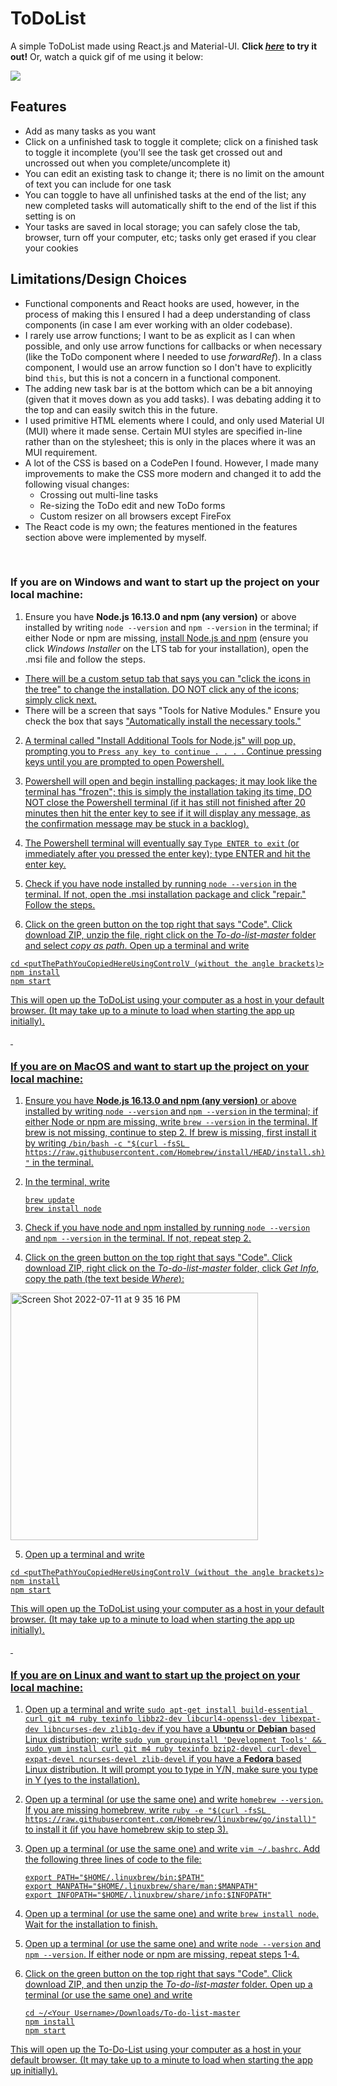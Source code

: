 # ToDoList
A simple ToDoList made using React.js and Material-UI. **Click [*here*](https://prempreetbrar.github.io/To-Do-List/) to 
try it out!** Or, watch a quick gif of me using it below:

![](To-Do-List-Demo.gif)

## Features

- Add as many tasks as you want
- Click on a unfinished task to toggle it complete; click on a finished task to toggle it incomplete (you'll see
  the task get crossed out and uncrossed out when you complete/uncomplete it)
- You can edit an existing task to change it; there is no limit on the amount of text you can include for one task
- You can toggle to have all unfinished tasks at the end of the list; any new completed tasks will automatically shift
  to the end of the list if this setting is on
- Your tasks are saved in local storage; you can safely close the tab, browser, turn off your computer, etc; tasks only
  get erased if you clear your cookies
  
## Limitations/Design Choices

- Functional components and React hooks are used, however, in the process of making this I ensured I had a deep understanding of class components (in case I am ever working with an older codebase).
- I rarely use arrow functions; I want to be as explicit as I can when possible, and only use arrow functions for callbacks or when necessary (like the ToDo component where I needed to use *forwardRef*). In a class component, I would use an arrow function so I don't have to explicitly bind ```this```, but this is not a concern in a functional component.
- The adding new task bar is at the bottom which can be a bit annoying (given that it moves down as you add tasks). I was debating adding it to the top and can easily switch this in the future.
- I used primitive HTML elements where I could, and only used Material UI (MUI) where it made sense. Certain MUI
  styles are specified in-line rather than on the stylesheet; this is only in the places where it was an MUI requirement.
- A lot of the CSS is based on a CodePen I found. However, I made many improvements to make the CSS more modern and changed it to add the following visual changes:
  - Crossing out multi-line tasks
  - Re-sizing the ToDo edit and new ToDo forms
  - Custom resizer on all browsers except FireFox
- The React code is my own; the features mentioned in the features section above were implemented by myself.

&nbsp;

### If you are on Windows and want to start up the project on your local machine:

1. Ensure you have **Node.js 16.13.0 and npm (any version)** or above installed by writing ```node --version``` and ```npm --version``` in the terminal; if either Node or npm are missing, [install Node.js and npm](https://nodejs.org/en/download/) (ensure you click *Windows Installer* on the LTS tab for your installation), open the .msi file and follow the steps.
<ul>
  <li><u>There will be a custom setup tab that says you can "click the icons in the tree" to change the installation. DO NOT click any of the icons; simply click next.</u></li>
  <li>There will be a screen that says "Tools for Native Modules." Ensure you check the box that says <u>"Automatically install the necessary tools."<u></li>
</ul>
  
  
2. A terminal called "Install Additional Tools for Node.js" will pop up, prompting you to ```Press any key to continue . . . ```. Continue pressing keys until you are prompted to open Powershell.

3. Powershell will open and begin installing packages; it may look like the terminal has "frozen"; this is simply the installation taking its time, DO NOT close the Powershell terminal (if it has still not finished after 20 minutes then hit the enter key to see if it will display any message, as the confirmation message may be stuck in a backlog). 

4. The Powershell terminal will eventually say ```Type ENTER to exit``` (or immediately after you pressed the enter key); type ENTER and hit the enter key.

5. Check if you have node installed by running ```node --version``` in the terminal. If not, open the .msi installation package and click "repair." Follow the steps.

6. Click on the green button on the top right that says "Code". Click download ZIP, unzip the file, right click on the *To-do-list-master* folder and select *copy as path*. Open up a terminal and write

```
cd <putThePathYouCopiedHereUsingControlV (without the angle brackets)>
npm install
npm start
```
This will open up the ToDoList using your computer as a host in your default browser. (It may take up to a minute to load when starting the app up initially).

&nbsp;
    
### If you are on MacOS and want to start up the project on your local machine:
    
1. Ensure you have **Node.js 16.13.0 and npm (any version)** or above installed by writing ```node --version``` and ```npm --version``` in the terminal; if either Node or npm are missing, write ```brew --version``` in the terminal. If brew is not missing, continue to step 2. If brew is missing, first install it by writing 
    ```/bin/bash -c "$(curl -fsSL https://raw.githubusercontent.com/Homebrew/install/HEAD/install.sh)"```
in the terminal. 
2. In the terminal, write
    
    ```
    brew update
    brew install node
    ```

3. Check if you have node and npm installed by running ```node --version``` and ```npm --version``` in the terminal. If not, repeat step 2.
    
4. Click on the green button on the top right that says "Code". Click download ZIP, right click on the *To-do-list-master* folder, click *Get Info*, copy the path (the text beside *Where*): 
<img width="396" alt="Screen Shot 2022-07-11 at 9 35 16 PM" src="https://user-images.githubusercontent.com/89614923/178403232-ecdc241b-42fa-4c87-ba6b-3d8981adbefd.png">

    
5. Open up a terminal and write

```
cd <putThePathYouCopiedHereUsingControlV (without the angle brackets)>
npm install
npm start
```
This will open up the ToDoList using your computer as a host in your default browser. (It may take up to a minute to load when starting the app up initially).
    
&nbsp;    

### If you are on Linux and want to start up the project on your local machine:
    
1. Open up a terminal and write ```sudo apt-get install build-essential curl git m4 ruby texinfo libbz2-dev libcurl4-openssl-dev libexpat-dev libncurses-dev zlib1g-dev``` if you have a **Ubuntu** or **Debian**  based Linux distribution; write ```sudo yum groupinstall 'Development Tools' && sudo yum install curl git m4 ruby texinfo bzip2-devel curl-devel expat-devel ncurses-devel zlib-devel``` if you have a **Fedora** based Linux distribution. It will prompt you to type in Y/N, make sure you type in Y (yes to the installation).

2. Open up a terminal (or use the same one) and write ```homebrew --version```. If you are missing homebrew, write ```ruby -e "$(curl -fsSL https://raw.githubusercontent.com/Homebrew/linuxbrew/go/install)"``` to install it (if you have homebrew skip to step 3).
    
3. Open up a terminal (or use the same one) and write ```vim ~/.bashrc```. Add the following three lines of code to the file:
    
    ```
    export PATH="$HOME/.linuxbrew/bin:$PATH"
    export MANPATH="$HOME/.linuxbrew/share/man:$MANPATH"
    export INFOPATH="$HOME/.linuxbrew/share/info:$INFOPATH"
    ```
    
4. Open up a terminal (or use the same one) and write ```brew install node```. Wait for the installation to finish.

5. Open up a terminal (or use the same one) and write ```node --version``` and ```npm --version```. If either node or npm are missing, repeat steps 1-4.

6. Click on the green button on the top right that says "Code". Click download ZIP, and then unzip the *To-do-list-master* folder. Open up a terminal (or use the same one) and write
    
    ```
    cd ~/<Your Username>/Downloads/To-do-list-master
    npm install
    npm start
    ```

This will open up the To-Do-List using your computer as a host in your default browser. (It may take up to a minute to load when starting the app up initially).
